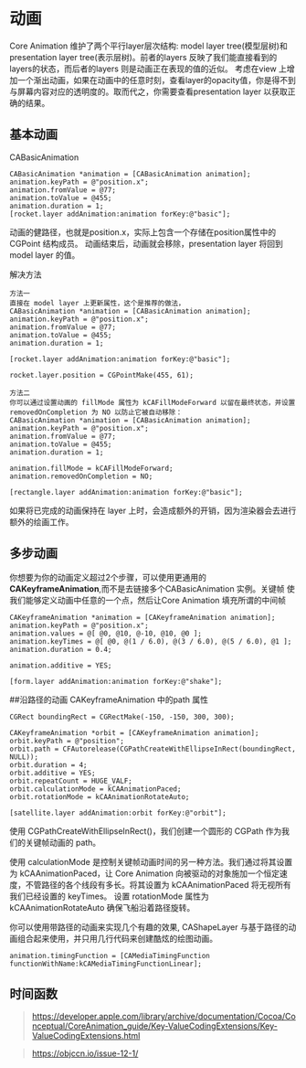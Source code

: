 # 动画
Core Animation 维护了两个平行layer层次结构: model layer tree(模型层树)和presentation layer tree(表示层树)。前者的layers 反映了我们能直接看到的layers的状态，而后者的layers 则是动画正在表现的值的近似。
考虑在view 上增加一个渐出动画，如果在动画中的任意时刻，查看layer的opacity值，你是得不到与屏幕内容对应的透明度的。取而代之，你需要查看presentation layer 以获取正确的结果。

## 基本动画
CABasicAnimation

```
CABasicAnimation *animation = [CABasicAnimation animation];
animation.keyPath = @"position.x";
animation.fromValue = @77;
animation.toValue = @455;
animation.duration = 1;
[rocket.layer addAnimation:animation forKey:@"basic"];
```
动画的健路径，也就是position.x，实际上包含一个存储在position属性中的CGPoint 结构成员。
动画结束后，动画就会移除，presentation layer 将回到 model layer 的值。

解决方法
```
方法一
直接在 model layer 上更新属性，这个是推荐的做法，
CABasicAnimation *animation = [CABasicAnimation animation];
animation.keyPath = @"position.x";
animation.fromValue = @77;
animation.toValue = @455;
animation.duration = 1;

[rocket.layer addAnimation:animation forKey:@"basic"];

rocket.layer.position = CGPointMake(455, 61);
```

```
方法二
你可以通过设置动画的 fillMode 属性为 kCAFillModeForward 以留在最终状态，并设置removedOnCompletion 为 NO 以防止它被自动移除：
CABasicAnimation *animation = [CABasicAnimation animation];
animation.keyPath = @"position.x";
animation.fromValue = @77;
animation.toValue = @455;
animation.duration = 1;

animation.fillMode = kCAFillModeForward;
animation.removedOnCompletion = NO;

[rectangle.layer addAnimation:animation forKey:@"basic"];
```
如果将已完成的动画保持在 layer 上时，会造成额外的开销，因为渲染器会去进行额外的绘画工作。

## 多步动画
你想要为你的动画定义超过2个步骤，可以使用更通用的 **CAKeyframeAnimation**,而不是去链接多个CABasicAnimation 实例。关键帧 使我们能够定义动画中任意的一个点，然后让Core Animation 填充所谓的中间帧

```
CAKeyframeAnimation *animation = [CAKeyframeAnimation animation];
animation.keyPath = @"position.x";
animation.values = @[ @0, @10, @-10, @10, @0 ];
animation.keyTimes = @[ @0, @(1 / 6.0), @(3 / 6.0), @(5 / 6.0), @1 ];
animation.duration = 0.4;

animation.additive = YES;

[form.layer addAnimation:animation forKey:@"shake"];
```

##沿路径的动画
CAKeyframeAnimation 中的path 属性
```
CGRect boundingRect = CGRectMake(-150, -150, 300, 300);

CAKeyframeAnimation *orbit = [CAKeyframeAnimation animation];
orbit.keyPath = @"position";
orbit.path = CFAutorelease(CGPathCreateWithEllipseInRect(boundingRect, NULL));
orbit.duration = 4;
orbit.additive = YES;
orbit.repeatCount = HUGE_VALF;
orbit.calculationMode = kCAAnimationPaced;
orbit.rotationMode = kCAAnimationRotateAuto;

[satellite.layer addAnimation:orbit forKey:@"orbit"];
```
使用 CGPathCreateWithEllipseInRect()，我们创建一个圆形的 CGPath 作为我们的关键帧动画的 path。

使用 calculationMode 是控制关键帧动画时间的另一种方法。我们通过将其设置为 kCAAnimationPaced，让 Core Animation 向被驱动的对象施加一个恒定速度，不管路径的各个线段有多长。将其设置为 kCAAnimationPaced 将无视所有我们已经设置的 keyTimes。
设置 rotationMode 属性为 kCAAnimationRotateAuto 确保飞船沿着路径旋转。

你可以使用带路径的动画来实现几个有趣的效果, CAShapeLayer 与基于路径的动画组合起来使用，并只用几行代码来创建酷炫的绘图动画。
```
animation.timingFunction = [CAMediaTimingFunction functionWithName:kCAMediaTimingFunctionLinear];

```


## 时间函数


>https://developer.apple.com/library/archive/documentation/Cocoa/Conceptual/CoreAnimation_guide/Key-ValueCodingExtensions/Key-ValueCodingExtensions.html




>https://objccn.io/issue-12-1/